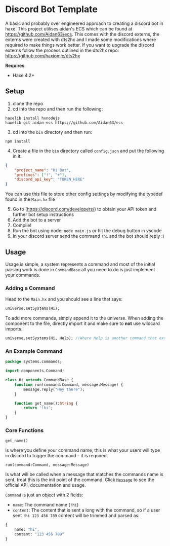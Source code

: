 # Discord Bot Template
A basic and probably over engineered approach to creating a discord bot in haxe. This project utilises aidan's ECS which can be found at https://github.com/Aidan63/ecs.
This comes with the discord externs, the externs were created with dts2hx and I made some modifications where required to make things work better.
If you want to upgrade the discord externs follow the process outlined in the dts2hx repo: https://github.com/haxiomic/dts2hx 

**Requires**:
- Haxe 4.2+

## Setup
1) clone the repo
2) cd into the repo and then run the following:
```
haxelib install hxnodejs
haxelib git aidan-ecs https://github.com/Aidan63/ecs
```
3) cd into the `bin` directory and then run:
```
npm install
```
4) Create a file in the `bin` directory called `config.json` and put the following in it:
```json
{
	"project_name": "Hi Bot",
	"prefixes": ["!", "+"],
	"discord_api_key": "TOKEN_HERE"
}
```
You can use this file to store other config settings by modifying the typedef found in the `Main.hx` file

5) Go to (https://discord.com/developers/) to obtain your API token and further bot setup instructions
6) Add the bot to a server
7) Compile! 
8) Run the bot using node: `node main.js` or hit the debug button in vscode
9) In your discord server send the command `!hi` and the bot should reply :)

## Usage
Usage is simple, a system represents a command and most of the initial parsing work is done in `CommandBase` all you need to do is just implement your commands.

### Adding a Command
Head to the `Main.hx` and you should see a line that says: 
```hx
universe.setSystems(Hi);
```
To add more commands, simply append it to the universe. When adding the component to the file, directly import it and make sure to **not** use wildcard imports.
```hx
universe.setSystems(Hi, Help); //Where Help is another command that extends CommandBase
```

### An Example Command
```hx
package systems.commands;

import components.Command;

class Hi extends CommandBase {
	function run(command:Command, message:Message) {
		message.reply("Hey there");
	}

	function get_name():String {
		return '!hi';
	}
}

```
### Core Functions
```get_name()```

Is where you define your command name, this is what your users will type in discord to trigger the command - it is required. 

```run(command:Command, message:Message)```

Is what will be called when a message that matches the commands name is sent, treat this is the init point of the command. 
Click [`Message`](https://discord.js.org/#/docs/main/stable/class/Message) to see the official API, documentation and usage. 

`Command` is just an object with 2 fields:
 
- `name`: The command name (`!hi`)
- `content`: The content that is sent a long with the command, so if a user sent `!hi 123 456 789` content will be trimmed and parsed as:
```hx
{
	name: "hi",
	content: "123 456 789"
}
```

